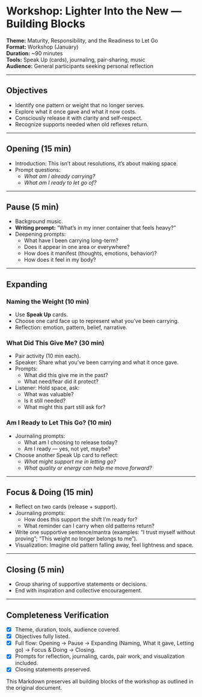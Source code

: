 # Workshop: Lighter Into the New — Building Blocks

**Theme:** Maturity, Responsibility, and the Readiness to Let Go  
**Format:** Workshop (January)  
**Duration:** ~90 minutes  
**Tools:** Speak Up (cards), journaling, pair-sharing, music  
**Audience:** General participants seeking personal reflection  

---

## Objectives
- Identify one pattern or weight that no longer serves.  
- Explore what it once gave and what it now costs.  
- Consciously release it with clarity and self-respect.  
- Recognize supports needed when old reflexes return.  

---

## Opening (15 min)
- Introduction: This isn’t about resolutions, it’s about making space.  
- Prompt questions:  
  - *What am I already carrying?*  
  - *What am I ready to let go of?*  

---

## Pause (5 min)
- Background music.  
- **Writing prompt:** “What’s in my inner container that feels heavy?”  
- Deepening prompts:  
  - What have I been carrying long-term?  
  - Does it appear in one area or everywhere?  
  - How does it manifest (thoughts, emotions, behavior)?  
  - How does it feel in my body?  

---

## Expanding

### Naming the Weight (10 min)
- Use **Speak Up** cards.  
- Choose one card face up to represent what you’ve been carrying.  
- Reflection: emotion, pattern, belief, narrative.  

### What Did This Give Me? (30 min)
- Pair activity (10 min each).  
- Speaker: Share what you’ve been carrying and what it once gave.  
- Prompts:  
  - What did this give me in the past?  
  - What need/fear did it protect?  
- Listener: Hold space, ask:  
  - What was valuable?  
  - Is it still needed?  
  - What might this part still ask for?  

### Am I Ready to Let This Go? (10 min)
- Journaling prompts:  
  - What am I choosing to release today?  
  - Am I ready — yes, not yet, maybe?  
- Choose another Speak Up card to reflect:  
  - *What might support me in letting go?*  
  - *What quality or energy can help me move forward?*  

---

## Focus & Doing (15 min)
- Reflect on two cards (release + support).  
- Journaling prompts:  
  - How does this support the shift I’m ready for?  
  - What reminder can I carry when old patterns return?  
- Write one supportive sentence/mantra (examples: “I trust myself without proving”; “This weight no longer belongs to me”).  
- Visualization: Imagine old pattern falling away, feel lightness and space.  

---

## Closing (5 min)
- Group sharing of supportive statements or decisions.  
- End with inspiration and collective encouragement.  

---

## Completeness Verification
- [x] Theme, duration, tools, audience covered.  
- [x] Objectives fully listed.  
- [x] Full flow: Opening → Pause → Expanding (Naming, What it gave, Letting go) → Focus & Doing → Closing.  
- [x] Prompts for reflection, journaling, cards, pair work, and visualization included.  
- [x] Closing statements preserved.  

This Markdown preserves all building blocks of the workshop as outlined in the original document.
